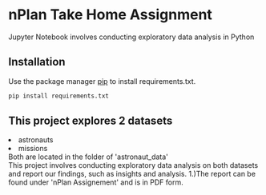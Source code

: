 # nPlan Take Home Assignment

Jupyter Notebook involves conducting exploratory data analysis in Python

## Installation

Use the package manager [pip](https://pip.pypa.io/en/stable/) to install requirements.txt.

```bash
pip install requirements.txt
```

## This project explores 2 datasets
<li> astronauts </li>
<li>missions </li>
Both are located in the folder of 'astronaut_data' <br>
This project involves conducting exploratory data analysis on both datasets and report our findings, such as insights and analysis.
1.)The report can be found under 'nPlan Assignement' and is in PDF form. <br>
